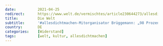 ```yaml
---
date:          2021-04-25
redirect:      https://www.welt.de/vermischtes/article230644273/allesdichtmachen-Mitorganisator-Brueggemann-98-Prozent-sagen-Danke.html
title:         Die Welt
subtitle:      '#allesdichtmachen-Mitorganisator Brüggemann: „98 Prozent sagen ‚Danke‘“'
country:       DE
categories:    [Widerstand]
tags:          [welt, kultur, allesdichtmachen]
---
```


